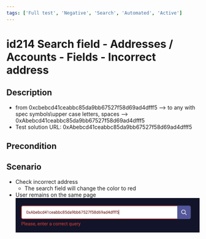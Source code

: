 ```yaml
---
tags: ['Full test', 'Negative', 'Search', 'Automated', 'Active']
---
```


# id214 Search field - Addresses / Accounts - Fields - Incorrect address

## Description
  - from 0xcbebcd41ceabbc85da9bb67527f58d69ad4dfff5 --\> to any with spec symbols\upper case letters, spaces --\> 0xAbebcd41ceabbc85da9bb67527f58d69ad4dfff5
  - Test solution URL: 0xAbebcd41ceabbc85da9bb67527f58d69ad4dfff5

## Precondition


## Scenario
- Check incorrect address
    - The search field will change the color to red
- User remains on the same page
![id214](../../../../../static/img/Fields/Search%20field%20-%20Addresses%7CAccounts/id214.png)
